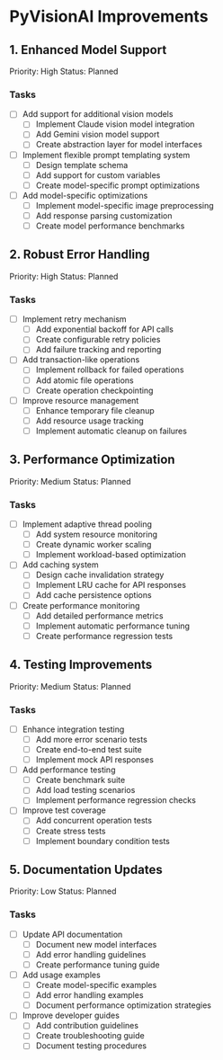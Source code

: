 # PyVisionAI Improvements

## 1. Enhanced Model Support
Priority: High
Status: Planned

### Tasks
- [ ] Add support for additional vision models
  - [ ] Implement Claude vision model integration
  - [ ] Add Gemini vision model support
  - [ ] Create abstraction layer for model interfaces
- [ ] Implement flexible prompt templating system
  - [ ] Design template schema
  - [ ] Add support for custom variables
  - [ ] Create model-specific prompt optimizations
- [ ] Add model-specific optimizations
  - [ ] Implement model-specific image preprocessing
  - [ ] Add response parsing customization
  - [ ] Create model performance benchmarks

## 2. Robust Error Handling
Priority: High
Status: Planned

### Tasks
- [ ] Implement retry mechanism
  - [ ] Add exponential backoff for API calls
  - [ ] Create configurable retry policies
  - [ ] Add failure tracking and reporting
- [ ] Add transaction-like operations
  - [ ] Implement rollback for failed operations
  - [ ] Add atomic file operations
  - [ ] Create operation checkpointing
- [ ] Improve resource management
  - [ ] Enhance temporary file cleanup
  - [ ] Add resource usage tracking
  - [ ] Implement automatic cleanup on failures

## 3. Performance Optimization
Priority: Medium
Status: Planned

### Tasks
- [ ] Implement adaptive thread pooling
  - [ ] Add system resource monitoring
  - [ ] Create dynamic worker scaling
  - [ ] Implement workload-based optimization
- [ ] Add caching system
  - [ ] Design cache invalidation strategy
  - [ ] Implement LRU cache for API responses
  - [ ] Add cache persistence options
- [ ] Create performance monitoring
  - [ ] Add detailed performance metrics
  - [ ] Implement automatic performance tuning
  - [ ] Create performance regression tests

## 4. Testing Improvements
Priority: Medium
Status: Planned

### Tasks
- [ ] Enhance integration testing
  - [ ] Add more error scenario tests
  - [ ] Create end-to-end test suite
  - [ ] Implement mock API responses
- [ ] Add performance testing
  - [ ] Create benchmark suite
  - [ ] Add load testing scenarios
  - [ ] Implement performance regression checks
- [ ] Improve test coverage
  - [ ] Add concurrent operation tests
  - [ ] Create stress tests
  - [ ] Implement boundary condition tests

## 5. Documentation Updates
Priority: Low
Status: Planned

### Tasks
- [ ] Update API documentation
  - [ ] Document new model interfaces
  - [ ] Add error handling guidelines
  - [ ] Create performance tuning guide
- [ ] Add usage examples
  - [ ] Create model-specific examples
  - [ ] Add error handling examples
  - [ ] Document performance optimization strategies
- [ ] Improve developer guides
  - [ ] Add contribution guidelines
  - [ ] Create troubleshooting guide
  - [ ] Document testing procedures
